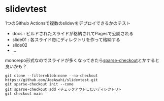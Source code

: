 # slidevtest

1つのGithub Actionsで複数のslidevをデプロイできるかのテスト

 - docs : ビルドされたスライドが格納されてPagesで公開される
 - slide01 : 各スライド毎にディレクトリを作って格納する
 - slide02
 - ...

monorepo形式なのでスライドが多くなってきたら[sparse-checkout](https://git-scm.com/docs/git-sparse-checkout)とかすると良いかも？

```
git clone --filter=blob:none --no-checkout https://github.com/JoeAsahi/slidevtest.git
git sparse-checkout init --cone
git sparse-checkout add <チェックアウトしたいディレクトリ>
git checkout main
```
